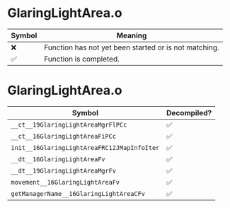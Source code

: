 # GlaringLightArea.o
| Symbol | Meaning 
| ------------- | ------------- 
| :x: | Function has not yet been started or is not matching. 
| :white_check_mark: | Function is completed. 


# GlaringLightArea.o
| Symbol | Decompiled? |
| ------------- | ------------- |
| `__ct__19GlaringLightAreaMgrFlPCc` | :white_check_mark: |
| `__ct__16GlaringLightAreaFiPCc` | :white_check_mark: |
| `init__16GlaringLightAreaFRC12JMapInfoIter` | :white_check_mark: |
| `__dt__16GlaringLightAreaFv` | :white_check_mark: |
| `__dt__19GlaringLightAreaMgrFv` | :white_check_mark: |
| `movement__16GlaringLightAreaFv` | :white_check_mark: |
| `getManagerName__16GlaringLightAreaCFv` | :white_check_mark: |
